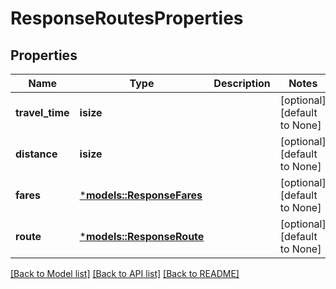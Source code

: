 # ResponseRoutesProperties

## Properties
Name | Type | Description | Notes
------------ | ------------- | ------------- | -------------
**travel_time** | **isize** |  | [optional] [default to None]
**distance** | **isize** |  | [optional] [default to None]
**fares** | [***models::ResponseFares**](ResponseFares.md) |  | [optional] [default to None]
**route** | [***models::ResponseRoute**](ResponseRoute.md) |  | [optional] [default to None]

[[Back to Model list]](../README.md#documentation-for-models) [[Back to API list]](../README.md#documentation-for-api-endpoints) [[Back to README]](../README.md)


